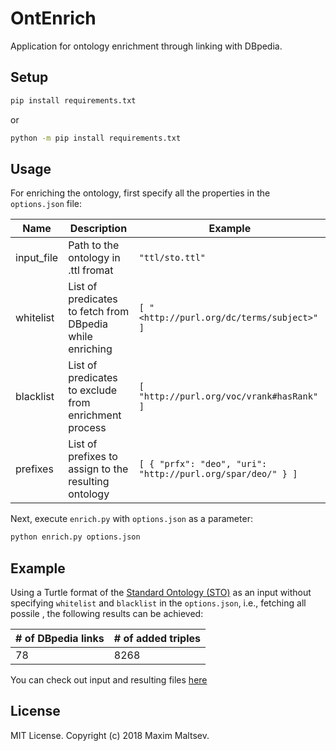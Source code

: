 # OntEnrich
Application for ontology enrichment through linking with DBpedia.

## Setup
```bash
pip install requirements.txt
```
or
```cmd
python -m pip install requirements.txt
```

## Usage
For enriching the ontology, first specify all the properties in the `options.json` file:

| Name | Description | Example |
| ---- | ----------- | ------- |
| input_file | Path to the ontology in .ttl fromat | `"ttl/sto.ttl"` |
| whitelist | List of predicates to fetch from DBpedia while enriching | `[ "<http://purl.org/dc/terms/subject>" ]` |
| blacklist | List of predicates to exclude from enrichment process | `[ "http://purl.org/voc/vrank#hasRank" ]` |
| prefixes | List of prefixes to assign to the resulting ontology | `[ { "prfx": "deo", "uri": "http://purl.org/spar/deo/" } ]` |

Next, execute `enrich.py` with `options.json` as a parameter:
```bash
python enrich.py options.json
```

## Example
Using a Turtle format of the [Standard Ontology (STO)](https://github.com/i40-Tools/StandardOntology) as an input without specifying `whitelist` and `blacklist` in the `options.json`, i.e., fetching all possile , the following results can be achieved:

| # of DBpedia links | # of added triples |
| ------------------ | ------------------ |
| 78 | 8268 |

You can check out input and resulting files [here](/examples)

## License
MIT License. Copyright (c) 2018 Maxim Maltsev.
